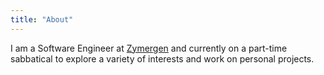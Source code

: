 ```yaml
---
title: "About"
---
```


I am a Software Engineer at [Zymergen](https:/zymergen.com) and currently on a part-time sabbatical to explore a variety of interests and work on personal projects.
